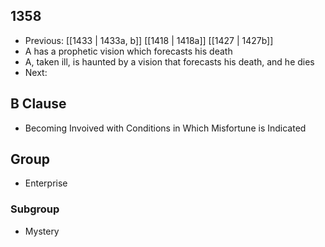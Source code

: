 ## 1358
- Previous: [[1433 | 1433a, b]] [[1418 | 1418a]] [[1427 | 1427b]] 
- A has a prophetic vision which forecasts his death
- A, taken ill, is haunted by a vision that forecasts his death, and he dies
- Next: 

## B Clause
- Becoming Invoived with Conditions in Which Misfortune is Indicated

## Group
- Enterprise

### Subgroup
- Mystery

